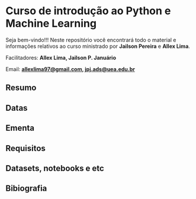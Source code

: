 # Curso de introdução ao Python e Machine Learning
Seja bem-vindo!!! Neste repositório você encontrará todo o material e informações relativos ao curso ministrado por **Jailson Pereira** e **Allex Lima**.

Facilitadores: **Allex Lima, Jailson P. Januário**

Email: **allexlima97@gmail.com, jpj.ads@uea.edu.br**

## Resumo

## Datas

## Ementa

## Requisitos

## Datasets, notebooks e etc

## Bibiografia
